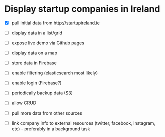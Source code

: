 # Display startup companies in Ireland

- [x] pull initial data from http://startupireland.ie
- [ ] display data in a list/grid
- [ ] expose live demo via Github pages
- [ ] display data on a map
- [ ] store data in Firebase
- [ ] enable filtering (elasticsearch most likely)
- [ ] enable login (Firebase?)
- [ ] periodically backup data (S3)
- [ ] allow CRUD
- [ ] pull more data from other sources
- [ ] link company info to external resources (twitter, facebook, instagram, etc) - preferably in a background task



